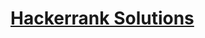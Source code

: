 <h1> <a href = "https://tse1.mm.bing.net/th?id=OIP.z-0_TVwzlDzP8Gj5WQtvzgAAAA&pid=Api&P=0"</a> Hackerrank Solutions </h1>
